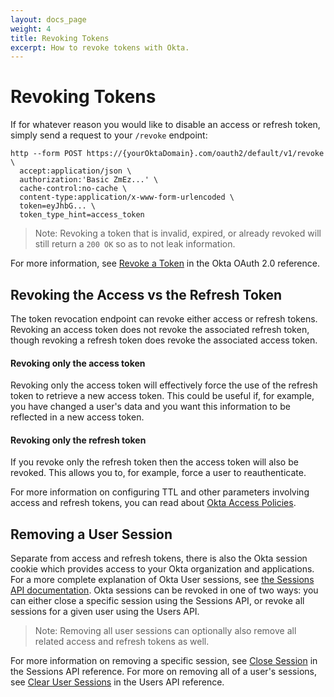 ```yaml
---
layout: docs_page
weight: 4
title: Revoking Tokens
excerpt: How to revoke tokens with Okta.
---
```


# Revoking Tokens

If for whatever reason you would like to disable an access or refresh token, simply send a request to your `/revoke` endpoint:

```
http --form POST https://{yourOktaDomain}.com/oauth2/default/v1/revoke \
  accept:application/json \
  authorization:'Basic ZmEz...' \
  cache-control:no-cache \
  content-type:application/x-www-form-urlencoded \
  token=eyJhbG... \
  token_type_hint=access_token
```

> Note: Revoking a token that is invalid, expired, or already revoked will still return a `200 OK` so as to not leak information.

For more information, see [Revoke a Token](/docs/api/resources/oauth2#revoke-a-token) in the Okta OAuth 2.0 reference.

## Revoking the Access vs the Refresh Token

The token revocation endpoint can revoke either access or refresh tokens. Revoking an access token does not revoke the associated refresh token, though revoking a refresh token does revoke the associated access token. 

#### Revoking only the access token

Revoking only the access token will effectively force the use of the refresh token to retrieve a new access token. This could be useful if, for example, you have changed a user's data and you want this information to be reflected in a new access token.

#### Revoking only the refresh token 

If you revoke only the refresh token then the access token will also be revoked. This allows you to, for example, force a user to reauthenticate. 

For more information on configuring TTL and other parameters involving access and refresh tokens, you can read about [Okta Access Policies](/standards/OAuth/#access-policies).

## Removing a User Session

Separate from access and refresh tokens, there is also the Okta session cookie which provides access to your Okta organization and applications. For a more complete explanation of Okta User sessions, see [the Sessions API documentation](/docs/api/resources/sessions). Okta sessions can be revoked in one of two ways: you can either close a specific session using the Sessions API, or revoke all sessions for a given user using the Users API. 

> Note: Removing all user sessions can optionally also remove all related access and refresh tokens as well.

For more information on removing a specific session, see [Close Session](/docs/api/resources/sessions#close-session) in the Sessions API reference. For more on removing all of a user's sessions, see [Clear User Sessions](/docs/api/resources/users#clear-user-sessions) in the Users API reference.
